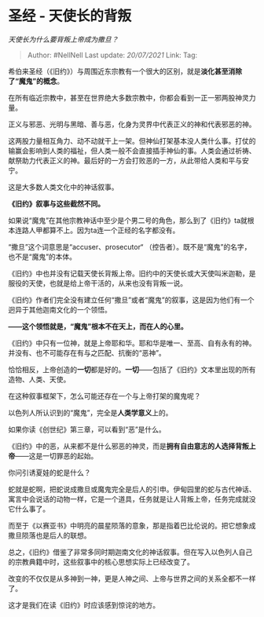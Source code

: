 # 圣经 - 天使长的背叛
*天使长为什么要背叛上帝成为撒旦？*

> Author: #NellNell 
> Last update: *20/07/2021* 
> Link:
> Tag: 
  
希伯来圣经（《旧约》）与周围近东宗教有一个很大的区别，就是**淡化甚至消除了“魔鬼”的概念**。

在所有临近宗教中，甚至在世界绝大多数宗教中，你都会看到一正一邪两股神灵力量。

正义与邪恶、光明与黑暗、善与恶，化身为灵界中代表正义的神和代表邪恶的神。

这两股力量相互角力、动不动就干上一架。但神仙打架基本没人类什么事。打仗的输赢会影响到人类的福祉，但人类一般不会直接插手神仙的事。人类会通过祈祷、献祭助力代表正义的神。最后好的一方会打败恶的一方，从此带给人类和平与安宁。

这是大多数人类文化中的神话叙事。

**《旧约》叙事与这些截然不同。**

如果说“魔鬼”在其他宗教神话中至少是个男二号的角色，那么到了《旧约》ta就根本连路人甲都算不上。因为ta连一个正经的名字都没有。

“撒旦”这个词意思是“accuser、prosecutor“ （控告者）。既不是“魔鬼”的名字，也不是“魔鬼”的本体。

《旧约》中也并没有记载天使长背叛上帝。旧约中的天使长或大天使叫米迦勒，是服役的天使，也就是给上帝干活的，从来也没有背叛一说。

《旧约》作者们完全没有建立任何“撒旦”或者“魔鬼”的叙事，这是因为他们有一个迥异于其他迦南文化的一个领悟。

**——这个领悟就是，“魔鬼”根本不在天上，而在人的心里。**

《旧约》中只有一位神，就是上帝耶和华。耶和华是唯一、至高、自有永有的神。并没有、也不可能存在有与之匹配、抗衡的“恶神”。

恰恰相反，上帝创造的**一切**都是好的。**一切**——包括了《旧约》文本里出现的所有造物、人类、天使。

在这种叙事框架下，怎么可能还存在一个与上帝打架的魔鬼呢？

以色列人所认识到的“魔鬼”，完全是**人类学意义**上的。

如果你读《创世纪》第三章，可以看到“恶”是什么。

《旧约》中的恶，从来都不是什么邪恶的神灵，而是**拥有自由意志的人选择背叛上帝**——这是一切罪恶的起始。

你问引诱夏娃的蛇是什么？

蛇就是蛇啊，把蛇说成撒旦或魔鬼完全是后人的引申。伊甸园里的蛇与古代神话、寓言中会说话的动物一样，它是一个道具，任务就是让人背叛上帝，任务完成就没它什么事了。

而至于《以赛亚书》中明亮的晨星陨落的意象，那是指着巴比伦说的。把它想象成撒旦陨落也是后人的联想。

总之，《旧约》借鉴了非常多同时期迦南文化的神话叙事。但在写入以色列人自己的宗教典籍中时，这些叙事中的核心思想实际上已经改变了。

改变的不仅仅是从多神到一神，更是人神之间、上帝与世界之间的关系全都不一样了。

这才是我们在读《旧约》时应该感到惊诧的地方。